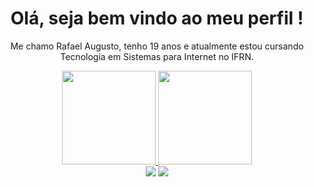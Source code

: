 <div>
  <h1 align="center">
    Olá, seja bem vindo ao meu perfil !
  </h1>
  
  <p align="center">
    Me chamo Rafael Augusto, tenho 19 anos e atualmente estou cursando Tecnologia em Sistemas para Internet no IFRN.
  </p>
</div>

<div align="center">
  <a href="https://github.com/Rafael-Augusto-SS">
    <img height="150em" src="https://github-readme-stats.vercel.app/api?username=Rafael-Augusto-SS&count_private=true&include_all_commits=true&show_icons=true&theme=blue&hide_border=false&show_owner=true"/>
    <img height="150em" src="https://github-readme-stats.vercel.app/api/top-langs/?username=Rafael-Augusto-SS&theme=blue&hide_border=false&&layout=compact"/>
  </a>
</div>


<div align="center">
  <a href="https://www.linkedin.com/in/rafael-algusto-05b3902a8/" target="_blank"><img src="https://img.shields.io/badge/-LinkedIn-%230077B5?style=for-the-badge&logo=linkedin&logoColor=white" target="_blank"></a>
  <a href="mailto:rarafaelalgusto@gmail.com"><img src="https://img.shields.io/badge/-Gmail-%23333?style=for-the-badge&logo=gmail&logoColor=blue" target="_blank"></a>
</div>
